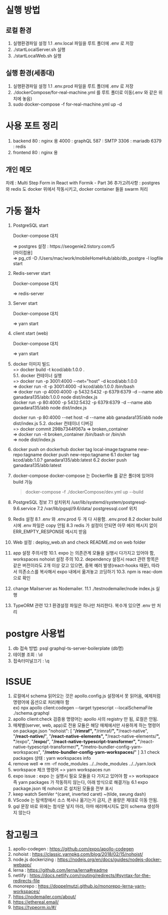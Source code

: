# 실행 방법
   ## 로컬 환경
   1. 실행환경파일 설정
      1.1  .env.local   파일을 루트 폴더에 .env 로 저장
   2.  ./startLocalServer.sh  실행
   3.  ./startLocalWeb.sh    실행 
   ## 실행 환경(세종대)
   1. 실행환경파일 설정
      1.1  .env.prod  파일을 루트 폴더에 .env 로 저장
   2. ./dockerCompose/for-real-machine.yml 를  루트 폴더로 이동(.env 와 같은 위치에 놓음)
   3. sudo docker-compose -f for-real-machine.yml up -d

# 사용 포트 정리
1. backend
   80 : nginx 용
   4000 : graphQL
   587 : SMTP
   3306 : mariadb
   6379 : redis
2. frontend
   80 : nginx 용

## 개인 메모

차례 : Multi Step Form in React with Formik - Part 36
추가고려사항 : postgres 와 redis 도 docker  위에서 작동시키고, docker container 들을 swarm 처리 

# 가동 절차

1. PostgreSQL start <br/>
   <p>Docker-compose 대치 </p>
    => postgres 설정 : https://seogenie2.tistory.com/5 <br>
     [마이컴용] <br/>
    => pg_ctl -D /Users/mac/work/mobileHomeHub/abb/db_postgre -l logfile start
2. Redis-server start
   <p>Docker-compose 대치 </p>
    => redis-server
3. Server start
   <p>Docker-compose 대치 </p>
    => yarn start
4. client start (web)
   <p>Docker-compose 대치 </p>
    => yarn start

5. docker 이미지 빌드 <br>
   => docker build -t kcod/abb:1.0.0 . <br>
   5.1. docker 컨테이너 실행 <br>
      => docker run -p 3001:4000 --net="host" -d kcod/abb:1.0.0 <br>
      => docker run -it -p 3001:4000 -d kcod/abb:1.0.0 /bin/bash <br>
      => docker run -p 4000:4000 -p 5432:5432 -p 6379:6379 -d --name abb ganadara135/abb:1.0.0 node dist/index.js <br>
      docker run -p 80:4000 -p 5432:5432 -p 6379:6379 -d --name abb ganadara135/abb node dist/index.js

      docker run -p 80:4000 --net host -d --name abb ganadara135/abb node dist/index.js
   5.2. docker 컨테이너 디버깅 <br>
      => docker commit 298b7344f067a => broken_container <br>
      => docker run -it broken_container /bin/bash  or /bin/sh <br>
      => node dist/index.js <br>
6. docker push on dockerhub
   docker tag local-image:tagname new-repo:tagname
   docker push new-repo:tagname
   6.1 docker tag kcod/abb:1.0.?  ganadara135/abb:latest
   6.2 docker push ganadara135/abb:latest
7. docker-compose
   docker-compose 는 Dockerfile 를 같은 폴더에 있어야 build 가능
   > docker-compose -f ./dockerCompose/dev.yml up --build
7. PostgreSQL 정보
   7.1 설치위치  /usr/lib/systemd/system/postgresql-9.6.service
   7.2 /var/lib/pgsql/9.6/data/    postgressql.conf  위치  
8. Redis 설정
   8.1 .env  와 .env.prod  두 개 다 사용함.  .env.prod 
   8.2 docker build 시에 .env 파일은 copy 안됨
   8.3 redis 가 설정이 안되면 아무 에러 메시지 없이 ERR_EMPTY_RESPONSE  메시지 받음
9. Web 설정 : deploy_web.sh  and check README.md on web folder
10. app 설정 주의사항
   10.1. expo 는 의존관계 모듈을 실행시 다가지고 있어야 함, workspaces nohoist 설정 주의
   10.2. dependency 설정시 react 관련 항목은 같은 버전이라도 2개 이상 갖고 있으면, 중복 예러 발생(react-hooks 때문), 따라서 의존소스를 복사해서 expo 내에서 옮겨놓고 코딩하기 
   10.3. npm is reac-dom     으로 확인
11. change Mailserver as Nodemailer.
   11.1 ./testnodemailer/node index.js   실행

12. TypeORM 관련
   12.1 환경설정 파일은 하나만 처리한다. 복수개 있으면 .env 만 처리


# postgre  사용법
1. db 접속 방법:  psql graphql-ts-server-boilerplate (db명)
2. 테이블 조회  : \d
3. 접속터미널끄기 : \q
   

# ISSUE
1. 로컬에서 schema 읽어오는 것은 apollo.config.js 설정에서 못 읽어옴, 예제처럼 명령어에 옵션으로 처리해야 함 <br>
  ex) npx apollo client:codegen --target typescript --localSchemaFile ./schema.graphql <br>
2. apollo client:check 검증용 명령어는 apollo 사의 registry 만 됨, 로컬은 안됨. <br>
3. 매체별(server, web, app)로 전용 모듈은 해당 매체에서만 사용하게 하는 명령어 on package.json
   "nohoist": [
      "**/rimraf",
      "**/rimraf/**",
      "**/react-native",
      "**/react-native/**",
      "**/react-native-elements",
      "**/react-native-elements/**",
      "**/expo",
      "**/expo/**",
      "**/react-native-typescript-transformer",
      "**/react-native-typescript-transformer/**",
      "**/metro-bundler-config-yarn-workspaces",
      "**/metro-bundler-config-yarn-workspaces/**"
   ]
   3.1  check packages 상태 :  yarn workspaces info
4. remove well
   => rm -rf node_modules ../../node_modules  ../../yarn.lock
5. workspace 체크 명령어
   => yarn workspaces run
6. expo issue : expo 는 실행시 필요 모듈을 다 가지고 있어야 함
   => workspace 즉 yarn packages 가 작동하지 않는다, 아래 방식으로 해결가능
   6.1 expo package.json 에 nohoist 로 설치된 모듈을 전부 표시
7. keep watch SemVer  ^(caret, inverted caret) ~(tilde, swung dash)
8. VScode 는 탐색창에서 소스 복사나 옮기는거 금지, 큰 용량은 제대로 이동 안됨.
9. gql 문장 바로 위에는 첨삭문 넣지 마라, 아마 에러메시지도 없이 schema 생성하지 않는다


# 참고링크
1. apollo-codegen :   https://github.com/expo/apollo-codegen <br>
2. nohoist : https://classic.yarnpkg.com/blog/2018/02/15/nohoist/ <br>
3. node.js dockerizing : https://nodejs.org/en/docs/guides/nodejs-docker-webapp/ <br>
4. lerna : https://github.com/lerna/lerna#readme
5. netlify : https://docs.netlify.com/routing/redirects/#syntax-for-the-redirects-file
6. monorepo : https://doppelmutzi.github.io/monorepo-lerna-yarn-workspaces/
7. https://nodemailer.com/about/
8. https://ethereal.email/
9. https://typeorm.io/#/

